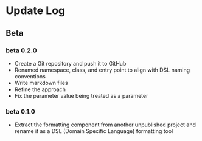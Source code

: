 # Update Log

## **Beta**

### **beta 0.2.0**
- Create a Git repository and push it to GitHub
- Renamed namespace, class, and entry point to align with DSL naming conventions
- Write markdown files
- Refine the approach
- Fix the parameter value being treated as a parameter

### **beta 0.1.0**
- Extract the formatting component from another unpublished project and rename it as a DSL (Domain Specific Language) formatting tool
